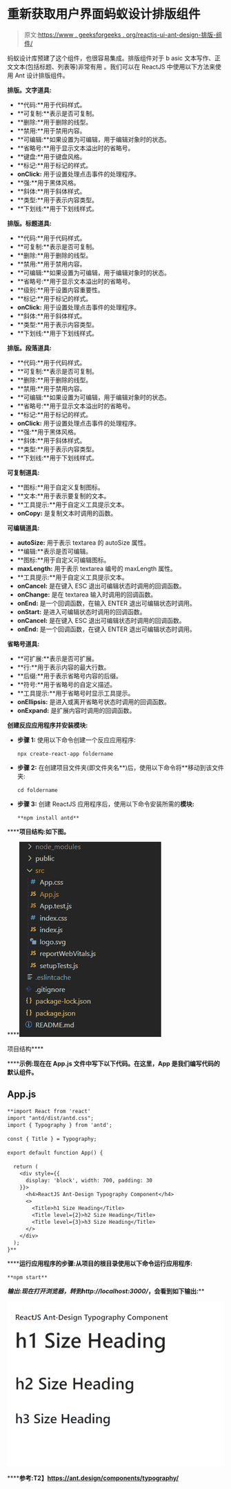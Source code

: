 # 重新获取用户界面蚂蚁设计排版组件

> 原文:[https://www . geeksforgeeks . org/reactjs-ui-ant-design-排版-组件/](https://www.geeksforgeeks.org/reactjs-ui-ant-design-typography-component/)

蚂蚁设计库预建了这个组件，也很容易集成。排版组件对于 b asic 文本写作、正文文本(包括标题、列表等)非常有用 。我们可以在 ReactJS 中使用以下方法来使用 Ant 设计排版组件。

**排版。文字道具:**

*   **代码:**用于代码样式。
*   **可复制:**表示是否可复制。
*   **删除:**用于删除的线型。
*   **禁用:**用于禁用内容。
*   **可编辑:**如果设置为可编辑，用于编辑对象时的状态。
*   **省略号:**用于显示文本溢出时的省略号。
*   **键盘:**用于键盘风格。
*   **标记:**用于标记的样式。
*   **onClick:** 用于设置处理点击事件的处理程序。
*   **强:**用于黑体风格。
*   **斜体:**用于斜体样式。
*   **类型:**用于表示内容类型。
*   **下划线:**用于下划线样式。

**排版。标题道具:**

*   **代码:**用于代码样式。
*   **可复制:**表示是否可复制。
*   **删除:**用于删除的线型。
*   **禁用:**用于禁用内容。
*   **可编辑:**如果设置为可编辑，用于编辑对象时的状态。
*   **省略号:**用于显示文本溢出时的省略号。
*   **级别:**用于设置内容重要性。
*   **标记:**用于标记的样式。
*   **onClick:** 用于设置处理点击事件的处理程序。
*   **斜体:**用于斜体样式。
*   **类型:**用于表示内容类型。
*   **下划线:**用于下划线样式。

**排版。段落道具:**

*   **代码:**用于代码样式。
*   **可复制:**表示是否可复制。
*   **删除:**用于删除的线型。
*   **禁用:**用于禁用内容。
*   **可编辑:**如果设置为可编辑，用于编辑对象时的状态。
*   **省略号:**用于显示文本溢出时的省略号。
*   **标记:**用于标记的样式。
*   **onClick:** 用于设置处理点击事件的处理程序。
*   **强:**用于黑体风格。
*   **斜体:**用于斜体样式。
*   **类型:**用于表示内容类型。
*   **下划线:**用于下划线样式。

**可复制道具:**

*   **图标:**用于自定义复制图标。
*   **文本:**用于表示要复制的文本。
*   **工具提示:**用于自定义工具提示文本。
*   **onCopy:** 是复制文本时调用的函数。

**可编辑道具:**

*   **autoSize:** 用于表示 textarea 的 autoSize 属性。
*   **编辑:**表示是否可编辑。
*   **图标:**用于自定义可编辑图标。
*   **maxLength:** 用于表示 textarea 编号的 maxLength 属性。
*   **工具提示:**用于自定义工具提示文本。
*   **onCancel:** 是在键入 ESC 退出可编辑状态时调用的回调函数。
*   **onChange:** 是在 textarea 输入时调用的回调函数。
*   **onEnd:** 是一个回调函数，在输入 ENTER 退出可编辑状态时调用。
*   **onStart:** 是进入可编辑状态时调用的回调函数。
*   **onCancel:** 是在键入 ESC 退出可编辑状态时调用的回调函数。
*   **onEnd:** 是一个回调函数，在键入 ENTER 退出可编辑状态时调用。

**省略号道具:**

*   **可扩展:**表示是否可扩展。
*   **行:**用于表示内容的最大行数。
*   **后缀:**用于表示省略号内容的后缀。
*   **符号:**用于省略号的自定义描述。
*   **工具提示:**用于省略号时显示工具提示。
*   **onEllipsis:** 是进入或离开省略号状态时调用的回调函数。
*   **onExpand:** 是扩展内容时调用的回调函数。

**创建反应应用程序并安装模块:**

*   **步骤 1:** 使用以下命令创建一个反应应用程序:

    ```
    npx create-react-app foldername
    ```

*   **步骤 2:** 在创建项目文件夹(即文件夹名**)后，使用以下命令将**移动到该文件夹:

    ```
    cd foldername
    ```

*   **步骤 3:** 创建 ReactJS 应用程序后，使用以下命令安装所需的****模块:****

    ```
    **npm install antd**
    ```

******项目结构:**如下图。****

****![](img/f04ae0d8b722a9fff0bd9bd138b29c23.png)

项目结构**** 

******示例:**现在在 **App.js** 文件中写下以下代码。在这里，App 是我们编写代码的默认组件。****

## ****App.js****

```
**import React from 'react'
import "antd/dist/antd.css";
import { Typography } from 'antd';

const { Title } = Typography;

export default function App() {

  return (
    <div style={{
      display: 'block', width: 700, padding: 30
    }}>
      <h4>ReactJS Ant-Design Typography Component</h4>
      <>
        <Title>h1 Size Heading</Title>
        <Title level={2}>h2 Size Heading</Title>
        <Title level={3}>h3 Size Heading</Title>
      </>
    </div>
  );
}**
```

******运行应用程序的步骤:**从项目的根目录使用以下命令运行应用程序:****

```
**npm start**
```

******输出:**现在打开浏览器，转到***http://localhost:3000/***，会看到如下输出:****

****![](img/c3a01a4ce65a57d241bb493e0a37488c.png)****

******参考:**T2】https://ant.design/components/typography/****